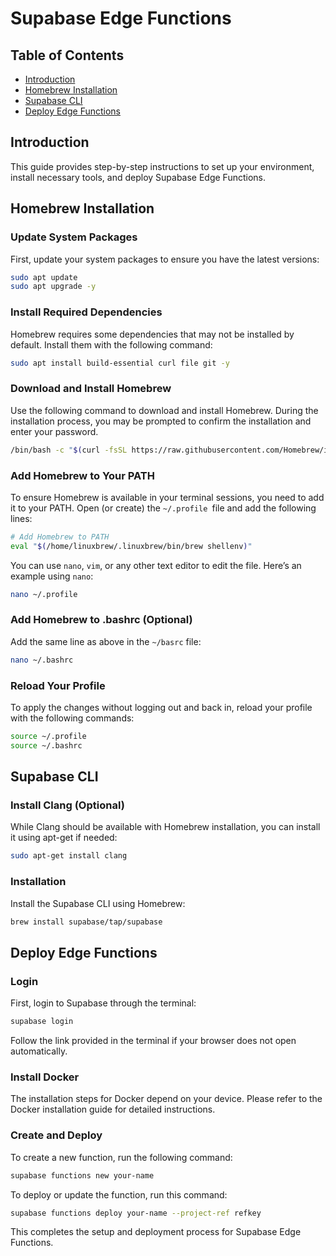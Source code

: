 # Supabase Edge Functions

## Table of Contents

- [Introduction](#introduction)
- [Homebrew Installation](#homebrew-installation)
- [Supabase CLI](#supabase-cli)
- [Deploy Edge Functions](#deploy-edge-functions)

## Introduction

This guide provides step-by-step instructions to set up your environment, install necessary tools, and deploy Supabase Edge Functions.

## Homebrew Installation

### Update System Packages

First, update your system packages to ensure you have the latest versions:

```sh
sudo apt update
sudo apt upgrade -y
```

### Install Required Dependencies

Homebrew requires some dependencies that may not be installed by default. Install them with the following command:

```sh
sudo apt install build-essential curl file git -y
```

### Download and Install Homebrew

Use the following command to download and install Homebrew. During the installation process, you may be prompted to confirm the installation and enter your password.

```sh
/bin/bash -c "$(curl -fsSL https://raw.githubusercontent.com/Homebrew/install/HEAD/install.sh)"
```

### Add Homebrew to Your PATH

To ensure Homebrew is available in your terminal sessions, you need to add it to your PATH. Open (or create) the `~/.profile `file and add the following lines:

```sh
# Add Homebrew to PATH
eval "$(/home/linuxbrew/.linuxbrew/bin/brew shellenv)"
```

You can use `nano`, `vim`, or any other text editor to edit the file. Here’s an example using `nano`:

```sh
nano ~/.profile
```

### Add Homebrew to .bashrc (Optional)

Add the same line as above in the `~/basrc` file:

```sh
nano ~/.bashrc
```

### Reload Your Profile

To apply the changes without logging out and back in, reload your profile with the following commands:

```sh
source ~/.profile
source ~/.bashrc
```

## Supabase CLI

### Install Clang (Optional)

While Clang should be available with Homebrew installation, you can install it using apt-get if needed:

```sh
sudo apt-get install clang
```

### Installation

Install the Supabase CLI using Homebrew:

```sh
brew install supabase/tap/supabase
```

## Deploy Edge Functions

### Login

First, login to Supabase through the terminal:

```sh
supabase login
```

Follow the link provided in the terminal if your browser does not open automatically.

### Install Docker

The installation steps for Docker depend on your device. Please refer to the Docker installation guide for detailed instructions.

### Create and Deploy

To create a new function, run the following command:

```sh
supabase functions new your-name
```

To deploy or update the function, run this command:

```sh
supabase functions deploy your-name --project-ref refkey

```

This completes the setup and deployment process for Supabase Edge Functions.
